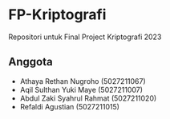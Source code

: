 # FP-Kriptografi
Repositori untuk Final Project Kriptografi 2023

## Anggota
- Athaya Rethan Nugroho (5027211067)
- Aqil Sulthan Yuki Maye (5027211007)
- Abdul Zaki Syahrul Rahmat (5027211020)
- Refaldi Agustian (5027211015)
